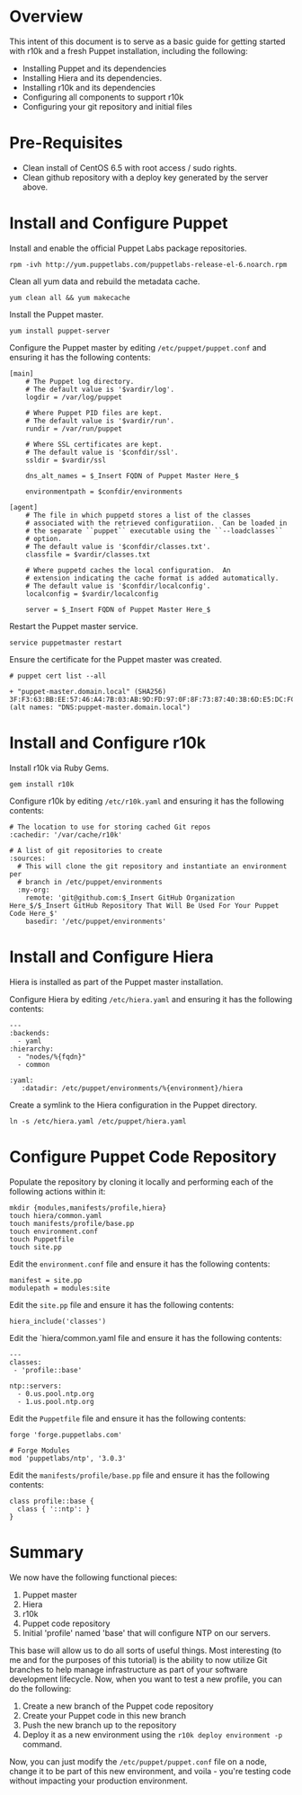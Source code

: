# Overview

This intent of this document is to serve as a basic guide for getting started with r10k and a fresh Puppet installation, including the following:

* Installing Puppet and its dependencies
* Installing Hiera and its dependencies.
* Installing r10k and its dependencies
* Configuring all components to support r10k
* Configuring your git repository and initial files

# Pre-Requisites

* Clean install of CentOS 6.5 with root access / sudo rights.
* Clean github repository with a deploy key generated by the server above.

# Install and Configure Puppet

Install and enable the official Puppet Labs package repositories.

```
rpm -ivh http://yum.puppetlabs.com/puppetlabs-release-el-6.noarch.rpm
```

Clean all yum data and rebuild the metadata cache.

```
yum clean all && yum makecache
```

Install the Puppet master.

```
yum install puppet-server
```

Configure the Puppet master by editing `/etc/puppet/puppet.conf` and ensuring it has the following contents:

```
[main]
    # The Puppet log directory.
    # The default value is '$vardir/log'.
    logdir = /var/log/puppet

    # Where Puppet PID files are kept.
    # The default value is '$vardir/run'.
    rundir = /var/run/puppet

    # Where SSL certificates are kept.
    # The default value is '$confdir/ssl'.
    ssldir = $vardir/ssl

    dns_alt_names = $_Insert FQDN of Puppet Master Here_$

    environmentpath = $confdir/environments

[agent]
    # The file in which puppetd stores a list of the classes
    # associated with the retrieved configuratiion.  Can be loaded in
    # the separate ``puppet`` executable using the ``--loadclasses``
    # option.
    # The default value is '$confdir/classes.txt'.
    classfile = $vardir/classes.txt

    # Where puppetd caches the local configuration.  An
    # extension indicating the cache format is added automatically.
    # The default value is '$confdir/localconfig'.
    localconfig = $vardir/localconfig

    server = $_Insert FQDN of Puppet Master Here_$
```

Restart the Puppet master service.

```
service puppetmaster restart
```

Ensure the certificate for the Puppet master was created.

```
# puppet cert list --all

+ "puppet-master.domain.local" (SHA256) 3F:F3:63:BB:EE:57:46:A4:7B:03:AB:9D:FD:97:0F:8F:73:87:40:3B:6D:E5:DC:FC:C3:49:F5:C9:B6:F4:DE:B8 (alt names: "DNS:puppet-master.domain.local")
```

# Install and Configure r10k

Install r10k via Ruby Gems.

```
gem install r10k
```

Configure r10k by editing `/etc/r10k.yaml` and ensuring it has the following contents:

```
# The location to use for storing cached Git repos
:cachedir: '/var/cache/r10k'

# A list of git repositories to create
:sources:
  # This will clone the git repository and instantiate an environment per
  # branch in /etc/puppet/environments
  :my-org:
    remote: 'git@github.com:$_Insert GitHub Organization Here_$/$_Insert GitHub Repository That Will Be Used For Your Puppet Code Here_$'
    basedir: '/etc/puppet/environments'
```
# Install and Configure Hiera

Hiera is installed as part of the Puppet master installation.

Configure Hiera by editing `/etc/hiera.yaml` and ensuring it has the following contents:

```
---
:backends:
  - yaml
:hierarchy:
  - "nodes/%{fqdn}"
  - common

:yaml:
   :datadir: /etc/puppet/environments/%{environment}/hiera
```

Create a symlink to the Hiera configuration in the Puppet directory.

```
ln -s /etc/hiera.yaml /etc/puppet/hiera.yaml
```

# Configure Puppet Code Repository

Populate the repository by cloning it locally and performing each of the following actions within it:

```
mkdir {modules,manifests/profile,hiera}
touch hiera/common.yaml
touch manifests/profile/base.pp
touch environment.conf
touch Puppetfile
touch site.pp
```

Edit the `environment.conf` file and ensure it has the following contents:

```
manifest = site.pp
modulepath = modules:site
```

Edit the `site.pp` file and ensure it has the following contents:

```
hiera_include('classes')
```

Edit the `hiera/common.yaml file and ensure it has the following contents:

```
---
classes:
 - 'profile::base'

ntp::servers:
  - 0.us.pool.ntp.org
  - 1.us.pool.ntp.org
```

Edit the `Puppetfile` file and ensure it has the following contents:

```
forge 'forge.puppetlabs.com'

# Forge Modules
mod 'puppetlabs/ntp', '3.0.3'
```

Edit the `manifests/profile/base.pp` file and ensure it has the following contents:

```
class profile::base {
  class { '::ntp': }
}
```

# Summary

We now have the following functional pieces:

1. Puppet master
2. Hiera
3. r10k
4. Puppet code repository
5. Initial 'profile' named 'base' that will configure NTP on our servers.

This base will allow us to do all sorts of useful things. Most interesting (to me and for the purposes of this tutorial) is the ability to now utilize Git branches to help manage infrastructure as part of your software development lifecycle. Now, when you want to test a new profile, you can do the following:

1. Create a new branch of the Puppet code repository
2. Create your Puppet code in this new branch
3. Push the new branch up to the repository
4. Deploy it as a new environment using the `r10k deploy environment -p` command.

Now, you can just modify the `/etc/puppet/puppet.conf` file on a node, change it to be part of this new environment, and voila - you're testing code without impacting your production environment.
